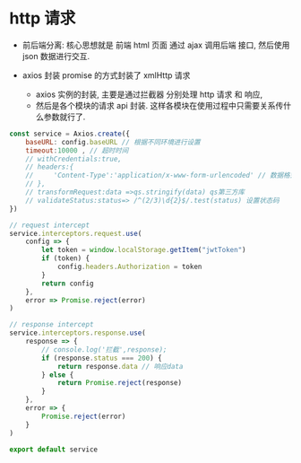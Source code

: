 # http 请求

-   前后端分离: 核心思想就是 前端 html 页面 通过 ajax 调用后端 接口, 然后使用 json 数据进行交互.

-   axios 封装 promise 的方式封装了 xmlHttp 请求
    -   axios 实例的封装, 主要是通过拦截器 分别处理 http 请求 和 响应,
    -   然后是各个模块的请求 api 封装. 这样各模块在使用过程中只需要关系传什么参数就行了.

```js
const service = Axios.create({
    baseURL: config.baseURL // 根据不同环境进行设置
    timeout:10000 , // 超时时间
    // withCredentials:true,
    // headers:{
    //     'Content-Type':'application/x-www-form-urlencoded' // 数据格式
    // },
    // transformRequest:data =>qs.stringify(data) qs第三方库
    // validateStatus:status=> /^(2/3)\d{2}$/.test(status) 设置状态码
})

// request intercept
service.interceptors.request.use(
    config => {
        let token = window.localStorage.getItem("jwtToken")
        if (token) {
            config.headers.Authorization = token
        }
        return config
    },
    error => Promise.reject(error)
)

// response intercept
service.interceptors.response.use(
    response => {
        // console.log('拦截',response);
        if (response.status === 200) {
            return response.data // 响应data
        } else {
            return Promise.reject(response)
        }
    },
    error => {
        Promise.reject(error)
    }
)

export default service

```
